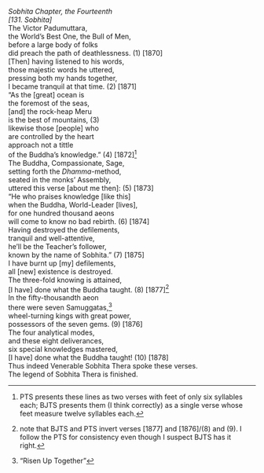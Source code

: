 *Sobhita Chapter, the Fourteenth*  
*\[131. Sobhita\]*  
The Victor Padumuttara,  
the World’s Best One, the Bull of Men,  
before a large body of folks  
did preach the path of deathlessness. (1) \[1870\]  
\[Then\] having listened to his words,  
those majestic words he uttered,  
pressing both my hands together,  
I became tranquil at that time. (2) \[1871\]  
“As the \[great\] ocean is  
the foremost of the seas,  
\[and\] the rock-heap Meru  
is the best of mountains, (3)  
likewise those \[people\] who  
are controlled by the heart  
approach not a tittle  
of the Buddha’s knowledge.” (4) \[1872\][^1]  
The Buddha, Compassionate, Sage,  
setting forth the *Dhamma*-method,  
seated in the monks’ Assembly,  
uttered this verse \[about me then\]: (5) \[1873\]  
“He who praises knowledge \[like this\]  
when the Buddha, World-Leader \[lives\],  
for one hundred thousand aeons  
will come to know no bad rebirth. (6) \[1874\]  
Having destroyed the defilements,  
tranquil and well-attentive,  
he’ll be the Teacher’s follower,  
known by the name of Sobhita.” (7) \[1875\]  
I have burnt up \[my\] defilements,  
all \[new\] existence is destroyed.  
The three-fold knowing is attained,  
\[I have\] done what the Buddha taught. (8) \[1877\][^2]  
In the fifty-thousandth aeon  
there were seven Samuggatas,[^3]  
wheel-turning kings with great power,  
possessors of the seven gems. (9) \[1876\]  
The four analytical modes,  
and these eight deliverances,  
six special knowledges mastered,  
\[I have\] done what the Buddha taught! (10) \[1878\]  
Thus indeed Venerable Sobhita Thera spoke these verses.  
The legend of Sobhita Thera is finished.  
[^1]: PTS presents these lines as two verses with feet of only six
    syllables each; BJTS presents them (I think correctly) as a single
    verse whose feet measure twelve syllables each.  
[^2]: note that BJTS and PTS invert verses \[1877\] and \[1876\]/(8) and
    (9). I follow the PTS for consistency even though I suspect BJTS has
    it right.  
[^3]: “Risen Up Together”
